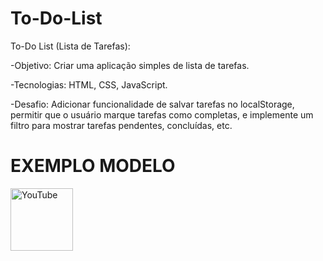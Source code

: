 # To-Do-List

To-Do List (Lista de Tarefas):

-Objetivo: Criar uma aplicação simples de lista de tarefas.

-Tecnologias: HTML, CSS, JavaScript.

-Desafio: Adicionar funcionalidade de salvar tarefas no localStorage, permitir que o usuário marque tarefas como completas, e implemente um filtro para mostrar tarefas pendentes, concluídas, etc.


<h1>EXEMPLO MODELO</h1>
<img src="https://res.cloudinary.com/imagist/image/fetch/q_auto,f_auto,c_scale,w_2624/https%3A%2F%2Fwww.todoist.com%2Fstatic%2Fhome-teams%2Fintro%2Fwide%2Fheaderui.en.png" alt="YouTube" width="100"/>
